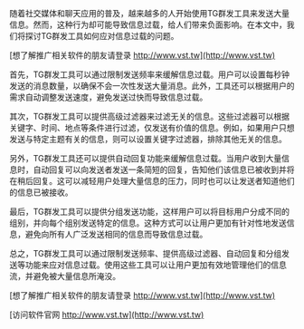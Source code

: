 随着社交媒体和聊天应用的普及，越来越多的人开始使用TG群发工具来发送大量信息。然而，这种行为却可能导致信息过载，给人们带来负面影响。在本文中，我们将探讨TG群发工具如何应对信息过载的问题。

[想了解推广相关软件的朋友请登录 http://www.vst.tw](http://www.vst.tw)

首先，TG群发工具可以通过限制发送频率来缓解信息过载。用户可以设置每秒钟发送的消息数量，以确保不会一次性发送大量消息。此外，工具还可以根据用户的需求自动调整发送速度，避免发送过快而导致信息过载。

其次，TG群发工具可以提供高级过滤器来过滤无关的信息。这些过滤器可以根据关键字、时间、地点等条件进行过滤，仅发送有价值的信息。例如，如果用户只想发送与特定主题有关的信息，则可以设置关键字过滤器，排除其他无关的信息。

另外，TG群发工具还可以提供自动回复功能来缓解信息过载。当用户收到大量信息时，自动回复可以向发送者发送一条简短的回复，告知他们该信息已被收到并将在稍后回复。这可以减轻用户处理大量信息的压力，同时也可以让发送者知道他们的信息已被接收。

最后，TG群发工具可以提供分组发送功能，这样用户可以将目标用户分成不同的组别，并向每个组别发送特定的信息。这种方式可以让用户更加有针对性地发送信息，避免向所有人广泛发送相同的信息而导致信息过载。

总之，TG群发工具可以通过限制发送频率、提供高级过滤器、自动回复和分组发送等功能来应对信息过载。使用这些工具可以让用户更加有效地管理他们的信息流，并避免被大量信息所淹没。

[想了解推广相关软件的朋友请登录 http://www.vst.tw](http://www.vst.tw)


[访问软件官网 http://www.vst.tw](http://www.vst.tw)
